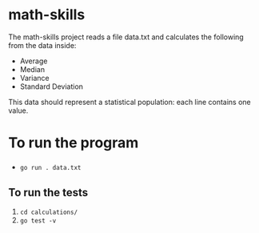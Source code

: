 # math-skills
<p>The math-skills project reads a file data.txt and calculates the following from the data inside:
<ul>
<li>Average</li>
<li>Median</li>
<li>Variance</li>
<li>Standard Deviation</li>
</ul>

This data should represent a statistical population: each line contains one value.


<h2 style="font-size:200%;text-align:left;">To run the program</h2>
<ul class="code">
<li><code>go run . data.txt</code></li>
</ul>


<h2 style="font-size:150%;text-align:left;">To run the tests</h2>
<ol class="code">
<li><code>cd calculations/</code></li>
<li><code>go test -v</code></li>
</ol>